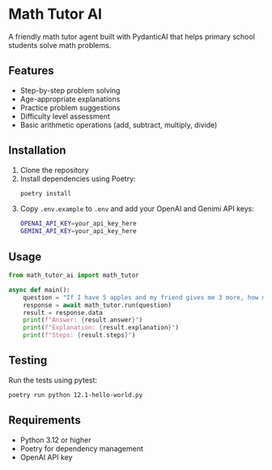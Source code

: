 # Math Tutor AI

A friendly math tutor agent built with PydanticAI that helps primary school students solve math problems.

## Features

- Step-by-step problem solving
- Age-appropriate explanations
- Practice problem suggestions
- Difficulty level assessment
- Basic arithmetic operations (add, subtract, multiply, divide)

## Installation

1. Clone the repository
2. Install dependencies using Poetry:
   ```bash
   poetry install
   ```
3. Copy `.env.example` to `.env` and add your OpenAI and Genimi API keys:
   ```bash
   OPENAI_API_KEY=your_api_key_here
   GEMINI_API_KEY=your_api_key_here
   ```

## Usage

```python
from math_tutor_ai import math_tutor

async def main():
    question = "If I have 5 apples and my friend gives me 3 more, how many apples do I have in total?"
    response = await math_tutor.run(question)
    result = response.data
    print(f"Answer: {result.answer}")
    print(f"Explanation: {result.explanation}")
    print(f"Steps: {result.steps}")
```

## Testing

Run the tests using pytest:

```bash
poetry run python 12.1-hello-world.py
```

## Requirements

- Python 3.12 or higher
- Poetry for dependency management
- OpenAI API key
